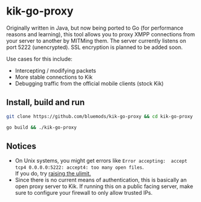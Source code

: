 # kik-go-proxy

Originally written in Java, but now being ported to Go (for performance reasons and learning), this tool allows you to proxy XMPP connections from your server to another by MITMing them.
The server currently listens on port 5222 (unencrypted). SSL encryption is planned to be added soon.

Use cases for this include:
- Intercepting / modifying packets
- More stable connections to Kik
- Debugging traffic from the official mobile clients (stock Kik)

## Install, build and run

```bash
git clone https://github.com/bluemods/kik-go-proxy && cd kik-go-proxy
```
```bash
go build && ./kik-go-proxy
```

## Notices
- On Unix systems, you might get errors like ```Error accepting:  accept tcp4 0.0.0.0:5222: accept4: too many open files```.<br> If you do, try [raising the ulimit.](https://stackoverflow.com/a/32325509)
- Since there is no current means of authentication, this is basically an open proxy server to Kik. If running this on a public facing server, make sure to configure your firewall to only allow trusted IPs.
